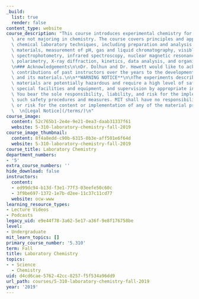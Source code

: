```yaml
---
_build:
  list: true
  render: false
content_type: website
course_description: "This course introduces experimental chemistry for students who\
  \ are not majoring in chemistry. The course covers principles and applications of\
  \ chemical laboratory techniques, including preparation and analysis of chemical\
  \ materials, measurement of pH, gas and liquid chromatography, visible-ultraviolet\
  \ spectrophotometry, infrared spectroscopy, nuclear magnetic resonance, mass spectrometry,\
  \ polarimetry, X-ray diffraction, kinetics, data analysis, and organic synthesis.\n\
  \n### Acknowledgements\n\nDr. Dolhun and Dr. Hewett would like to acknowledge the\
  \ contributions of past instructors over the years to the development of this course\
  \ and its materials.\n\n**WARNING NOTICE**\n\nThe experiments described in these\
  \ materials are potentially hazardous and require a high level of safety training,\
  \ special facilities and equipment, and supervision by appropriate individuals.\
  \ You bear the sole responsibility, liability, and risk for the implementation of\
  \ such safety procedures and measures. MIT shall have no responsibility, liability,\
  \ or risk for the content or implementation of any of the material presented.  \n\
  \  \n[Legal Notice](/terms/)\n"
course_image:
  content: 52c765b1-2e4e-9e21-0ea3-daab31337f61
  website: 5-310-laboratory-chemistry-fall-2019
course_image_thumbnail:
  content: 8f4a8edd-c90b-6315-0b3e-aff501e6f64d
  website: 5-310-laboratory-chemistry-fall-2019
course_title: Laboratory Chemistry
department_numbers:
- '5'
extra_course_numbers: ''
hide_download: false
instructors:
  content:
  - ed99dc94-b13d-f3e1-77f3-03eefe50c60c
  - 3f9be697-1372-1e7b-d2ee-11c37c11cd77
  website: ocw-www
learning_resource_types:
- Lecture Videos
- Podcasts
legacy_uid: e9e44f78-3a62-5e17-a36f-9e8f176758be
level:
- Undergraduate
mit_learn_topics: []
primary_course_number: '5.310'
term: Fall
title: Laboratory Chemistry
topics:
- - Science
  - Chemistry
uid: d4cd6cae-5762-42cc-8257-f5f534a96dd9
url_path: courses/5-310-laboratory-chemistry-fall-2019
year: '2019'
---
```

